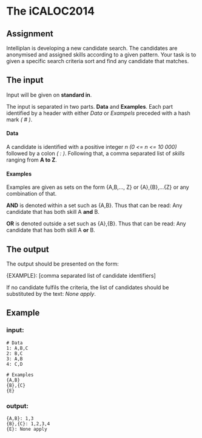 # The iCALOC2014

## Assignment
Intelliplan is developing a new candidate search. The candidates are anonymised and assigned skills according to a given pattern.
Your task is to given a specific search criteria sort and find any candidate that matches.

## The input
Input will be given on **standard in**.

The input is separated in two parts. **Data** and **Examples**.
Each part identified by a header with either *Data* or *Exampels* preceded with a hash mark *( # )*.

#### Data
A candidate is identified with a positive integer *n (0 <= n <= 10 000)* followed by a colon *( : )*.
Following that, a comma separated list of *skills* ranging from **A to Z**.

#### Examples
Examples are given as sets on the form {A,B,..., Z} or {A},{B},...{Z} or any combination of that.

**AND** is denoted within a set such as {A,B}. Thus that can be read: Any candidate that has both skill A **and** B.

**OR** is denoted outside a set such as {A},{B}. Thus that can be read: Any candidate that has both skill A **or** B.


## The output
The output should be presented on the form:

{EXAMPLE}: [comma separated list of candidate identifiers]

If no candidate fulfils the criteria, the list of candidates should be substituted by the text: *None apply*.

## Example

### input:
```
# Data
1: A,B,C
2: B,C
3: A,B
4: C,D

# Examples
{A,B}
{B},{C}
{E}
```

### output:
```
{A,B}: 1,3
{B},{C}: 1,2,3,4
{E}: None apply
```
